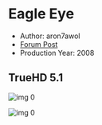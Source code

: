 # Eagle Eye

* Author: aron7awol
* [Forum Post](https://www.avsforum.com/threads/bass-eq-for-filtered-movies.2995212/post-57014578)
* Production Year: 2008

## TrueHD 5.1

![img 0](https://i.imgur.com/IpWLWEv.jpg)

![img 0](https://i.imgur.com/WY6Cdfi.jpg)

